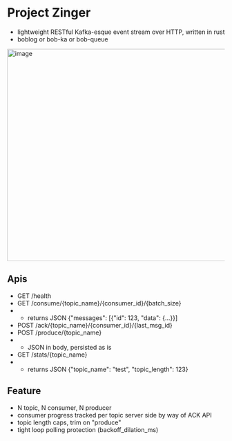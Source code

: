 # Project Zinger
- lightweight RESTful Kafka-esque event stream over HTTP, written in rust
- boblog or bob-ka or bob-queue

<img width="641" height="491" alt="image" src="https://github.com/user-attachments/assets/612410ec-70d3-4120-bb24-669dc454efd7" />

## Apis
- GET /health
- GET /consume/{topic_name}/{consumer_id}/{batch_size}
- - returns JSON {"messages": [{"id": 123, "data": {...}}]
- POST /ack/{topic_name}/{consumer_id}/{last_msg_id}
- POST /produce/{topic_name}
- - JSON in body, persisted as is
- GET /stats/{topic_name}
- - returns JSON {"topic_name": "test", "topic_length": 123}
 
## Feature
- N topic, N consumer, N producer
- consumer progress tracked per topic server side by way of ACK API
- topic length caps, trim on "produce"
- tight loop polling protection (backoff_dilation_ms)
